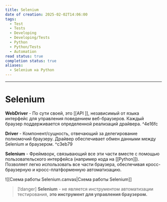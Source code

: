 ```yaml
---
title: Selenium
date of creation: 2025-02-02T14:06:00
tags:
  - Test
  - Tests
  - Developing
  - Developing/Tests
  - Python
  - Python/Tests
  - Automation
read status: true
completion status: true
aliases:
  - Selenium на Python
---
```

---
# Selenium

**WebDriver** - По сути своей, это [[API ]], независимый от языка интерфейс для управления поведением веб-браузеров. Каждый браузер поддерживается определенной реализаций драйвера. ^4e16fc

**Driver** - Компонент/сущность, отвечающий за делегирование полномочий браузеру. Драйвер обеспечивает обмен данными между Selenium и браузером.  ^c3eb79

**Selenium** - Фреймворк, связывающий все эти части вместе с помощью пользовательского интерфейса (например кода на [[Python]]). Позволяет легко использовать все части браузера, обеспечивая кросс-браузерную и кросс-платформенную автоматизацию.

![[Схема работы Selenium.canvas|Схема работы Selenium]]

>[!danger]
>**Selenium** - не является инструментом автоматизации тестирования, **это инструмент для управления браузером.**

